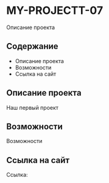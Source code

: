 # MY-PROJECTT-07
Описание проекта

## Содержание
- Описание проекта
- Возможности
- Ссылка на сайт

## Описание проекта
Наш первый проект

## Возможности
Возможности

## Ссылка на сайт
Ссылка: